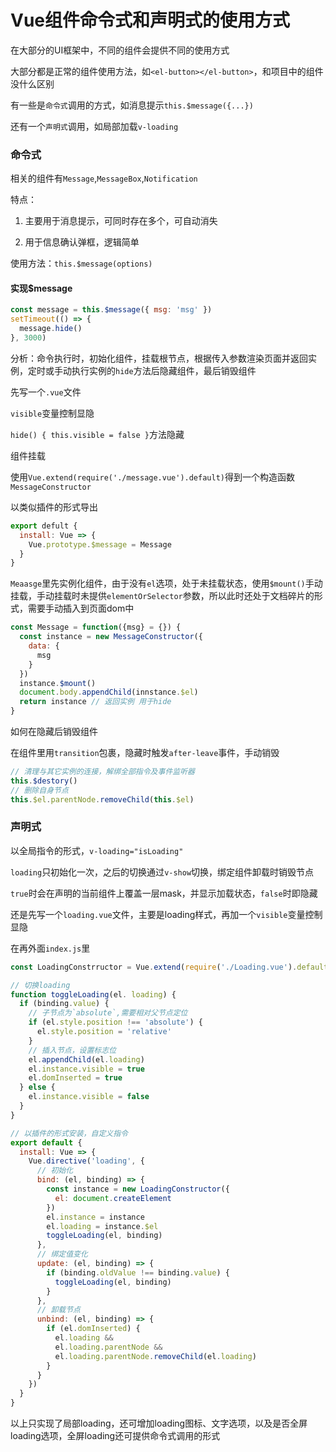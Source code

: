 # Vue组件命令式和声明式的使用方式

在大部分的UI框架中，不同的组件会提供不同的使用方式

大部分都是正常的组件使用方法，如`<el-button></el-button>`，和项目中的组件没什么区别

有一些是`命令式`调用的方式，如消息提示`this.$message({...})`

还有一个`声明式`调用，如局部加载`v-loading`

### 命令式

相关的组件有`Message`,`MessageBox`,`Notification`

特点：

1. 主要用于消息提示，可同时存在多个，可自动消失

2. 用于信息确认弹框，逻辑简单

使用方法：`this.$message(options)`

#### 实现$message

```js
const message = this.$message({ msg: 'msg' })
setTimeout(() => {
  message.hide()
}, 3000)
```

分析：命令执行时，初始化组件，挂载根节点，根据传入参数渲染页面并返回实例，定时或手动执行实例的`hide`方法后隐藏组件，最后销毁组件

先写一个`.vue`文件

`visible`变量控制显隐

`hide() { this.visible = false }`方法隐藏

组件挂载

使用`Vue.extend(require('./message.vue').default)`得到一个构造函数`MessageConstructor`

以类似插件的形式导出
```js
export defult {
  install: Vue => {
    Vue.prototype.$message = Message
  }
}
```
`Meaasge`里先实例化组件，由于没有`el`选项，处于未挂载状态，使用`$mount()`手动挂载，手动挂载时未提供`elementOrSelector`参数，所以此时还处于文档碎片的形式，需要手动插入到页面dom中

```js
const Message = function({msg} = {}) {
  const instance = new MessageConstructor({
    data: {
      msg
    }
  })
  instance.$mount()
  document.body.appendChild(innstance.$el)
  return instance // 返回实例 用于hide
}
```

如何在隐藏后销毁组件

在组件里用`transition`包裹，隐藏时触发`after-leave`事件，手动销毁
```js
// 清理与其它实例的连接，解绑全部指令及事件监听器
this.$destory()
// 删除自身节点
this.$el.parentNode.removeChild(this.$el)
```

### 声明式

以全局指令的形式，`v-loading="isLoading"`

`loading`只初始化一次，之后的切换通过`v-show`切换，绑定组件卸载时销毁节点

`true`时会在声明的当前组件上覆盖一层mask，并显示加载状态，`false`时即隐藏

还是先写一个`loading.vue`文件，主要是loading样式，再加一个`visible`变量控制显隐

在再外面`index.js`里
```js
const LoadingConstrructor = Vue.extend(require('./Loading.vue').default)

// 切换loading
function toggleLoading(el. loading) {
  if (binding.value) {
    // 子节点为`absolute`,需要相对父节点定位
    if (el.style.position !== 'absolute') {
      el.style.position = 'relative'
    }
    // 插入节点，设置标志位
    el.appendChild(el.loading)
    el.instance.visible = true
    el.domInserted = true
  } else {
    el.instance.visible = false
  }
}

// 以插件的形式安装，自定义指令
export default {
  install: Vue => {
    Vue.directive('loading', {
      // 初始化
      bind: (el, binding) => {
        const instance = new LoadingConstructor({
          el: document.createElement
        })
        el.instance = instance
        el.loading = instance.$el
        toggleLoading(el, binding)
      },
      // 绑定值变化
      update: (el, binding) => {
        if (binding.oldValue !== binding.value) {
          toggleLoading(el, binding)
        }
      },
      // 卸载节点
      unbind: (el, binding) => {
        if (el.domInserted) {
          el.loading && 
          el.loading.parentNode &&
          el.loading.parentNode.removeChild(el.loading)
        }
      }
    })
  }
}
```

以上只实现了局部loading，还可增加loading图标、文字选项，以及是否全屏loading选项，全屏loading还可提供命令式调用的形式

